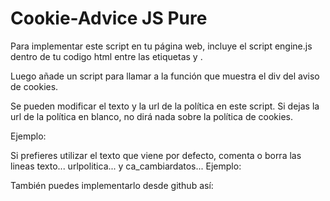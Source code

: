 # Cookie-Advice JS Pure

Para implementar este script en tu página web, incluye el script engine.js dentro de tu codigo html entre las etiquetas <body> y </body>.

Luego añade un script para llamar a la función que muestra el div del aviso de cookies.

Se pueden modificar el texto y la url de la política en este script. Si dejas la url de la política en blanco, no dirá nada sobre la política de cookies.

Ejemplo:

<script src="engine.js"></script>
<script>
    texto = "Cambiando el texto";
    urlpolitica="/politicacookies.pdf";
    ca_cambiardatos(texto,urlpolitica);
    ca_showadvice();
</script>
Si prefieres utilizar el texto que viene por defecto, comenta o borra las lineas texto...   urlpolitica... y ca_cambiardatos...
Ejemplo: 

<script src="engine.js"></script>
<script>
    ca_showadvice();
</script>
También puedes implementarlo desde github así:
<script src="https://github.com/crsdg/Cookie-Advice-JS-Pure/blob/master/engine.js" crossorigin='anonymous'></script>
<script>
    ca_showadvice();
</script>
